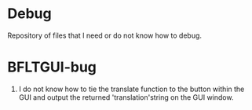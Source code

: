 # Debug
Repository of files that I need or do not know how to debug.
# BFLTGUI-bug
1. I do not know how to tie the translate function to the button within the GUI and output the returned 'translation'string on the GUI window.
